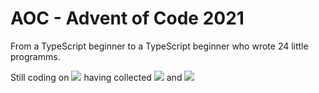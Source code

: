 # AOC - Advent of Code 2021
 From a TypeScript beginner to a TypeScript beginner who wrote 24 little programms.

Still coding on ![](https://img.shields.io/badge/day%20📅-20-blue) having collected ![](https://img.shields.io/badge/stars%20⭐-40-yellow) and 
![](https://img.shields.io/badge/days%20completed-20-red)